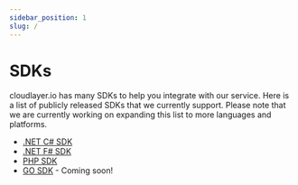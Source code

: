 ```yaml
---
sidebar_position: 1
slug: /
---
```


# SDKs
cloudlayer.io has many SDKs to help you integrate with our service. Here is a list of publicly released SDKs that we currently support.  Please note that we are currently working on expanding this list to more languages and platforms.

- [.NET C# SDK](https://github.com/cloudlayerio/cloudlayerio-dotnet)
- [.NET F# SDK](https://github.com/cloudlayerio/cloudlayerio-fsharp)
- [PHP SDK](https://github.com/cloudlayerio/cloudlayerio-php)
- [GO SDK](https://github.com/cloudlayerio/cloudlayerio-go) - Coming soon!